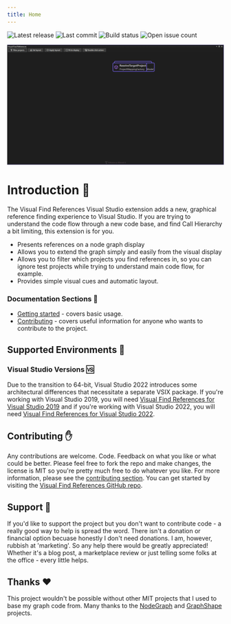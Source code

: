 ```yaml
---
title: Home
---
```

![Latest release](https://img.shields.io/github/v/release/mattwhitfield/VisualFindReferences?color=00A000) ![Last commit](https://img.shields.io/github/last-commit/mattwhitfield/VisualFindReferences?color=00A000) ![Build status](https://img.shields.io/github/workflow/status/mattwhitfield/VisualFindReferences/Extension%20build) ![Open issue count](https://img.shields.io/github/issues/mattwhitfield/VisualFindReferences)

![An animated gif paints 1000 words](assets/graph_animation.gif)

# Introduction 👀
The Visual Find References Visual Studio extension adds a new, graphical reference finding experience to Visual Studio. If you are trying to understand the code flow through a new code base, and find Call Hierarchy a bit limiting, this extension is for you.

* Presents references on a node graph display
* Allows you to extend the graph simply and easily from the visual display
* Allows you to filter which projects you find references in, so you can ignore test projects while trying to understand main code flow, for example.
* Provides simple visual cues and automatic layout.

### Documentation Sections 📖

* [Getting started](gettingstarted.md) - covers basic usage.
* [Contributing](contributing.md) - covers useful information for anyone who wants to contribute to the project.

## Supported Environments 🌳

### Visual Studio Versions 🆚
Due to the transition to 64-bit, Visual Studio 2022 introduces some architectural differences that necessitate a separate VSIX package. If you're working with Visual Studio 2019, you will need [Visual Find References for Visual Studio 2019](https://marketplace.visualstudio.com/items?itemName=MattWhitfield.VisualFindReferences) and if you're working with Visual Studio 2022, you will need [Visual Find References for Visual Studio 2022](https://marketplace.visualstudio.com/items?itemName=MattWhitfield.VisualFindReferencesVS2022).

## Contributing ✋

Any contributions are welcome. Code. Feedback on what you like or what could be better. Please feel free to fork the repo and make changes, the license is MIT so you're pretty much free to do whatever you like. For more information, please see the [contributing section](contributing.md). You can get started by visiting the [Visual Find References GitHub repo](https://github.com/mattwhitfield/VisualFindReferences).

## Support 🤝

If you'd like to support the project but you don't want to contribute code - a really good way to help is spread the word. There isn't a donation or financial option becuase honestly I don't need donations. I am, however, rubbish at 'marketing'. So any help there would be greatly appreciated! Whether it's a blog post, a marketplace review or just telling some folks at the office - every little helps.

## Thanks ❤

This project wouldn't be possible without other MIT projects that I used to base my graph code from. Many thanks to the [NodeGraph](https://github.com/lifeisforu/NodeGraph) and [GraphShape](https://github.com/KeRNeLith/GraphShape) projects.